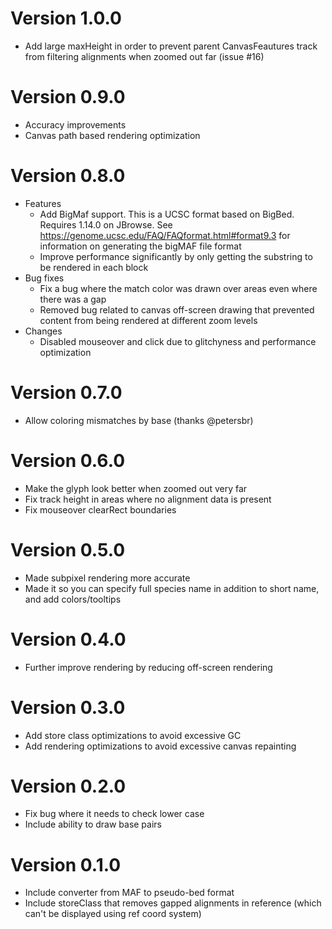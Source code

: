 # Version 1.0.0

- Add large maxHeight in order to prevent parent CanvasFeautures track from filtering alignments when zoomed out far (issue #16)

# Version 0.9.0

- Accuracy improvements
- Canvas path based rendering optimization

# Version 0.8.0

- Features
  - Add BigMaf support. This is a UCSC format based on BigBed. Requires 1.14.0 on JBrowse. See https://genome.ucsc.edu/FAQ/FAQformat.html#format9.3 for information on generating the bigMAF file format
  - Improve performance significantly by only getting the substring to be rendered in each block
- Bug fixes
  - Fix a bug where the match color was drawn over areas even where there was a gap
  - Removed bug related to canvas off-screen drawing that prevented content from being rendered at different zoom levels
- Changes
  - Disabled mouseover and click due to glitchyness and performance optimization

# Version 0.7.0

- Allow coloring mismatches by base (thanks @petersbr)

# Version 0.6.0

- Make the glyph look better when zoomed out very far
- Fix track height in areas where no alignment data is present
- Fix mouseover clearRect boundaries

# Version 0.5.0

- Made subpixel rendering more accurate
- Made it so you can specify full species name in addition to short name, and add colors/tooltips

# Version 0.4.0

- Further improve rendering by reducing off-screen rendering

# Version 0.3.0

- Add store class optimizations to avoid excessive GC
- Add rendering optimizations to avoid excessive canvas repainting

# Version 0.2.0

- Fix bug where it needs to check lower case
- Include ability to draw base pairs

# Version 0.1.0

- Include converter from MAF to pseudo-bed format
- Include storeClass that removes gapped alignments in reference (which can't be displayed using ref coord system)
